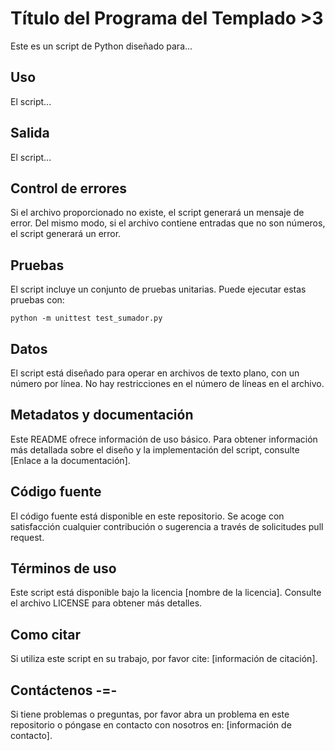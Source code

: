 # Título del Programa del Templado >3

Este es un script de Python diseñado para...

## Uso

El script...
## Salida

El script... 

## Control de errores

Si el archivo proporcionado no existe, el script generará un mensaje de error. Del mismo modo, si el archivo contiene entradas que no son números, el script generará un error.

## Pruebas

El script incluye un conjunto de pruebas unitarias. Puede ejecutar estas pruebas con:

```
python -m unittest test_sumador.py
```

## Datos

El script está diseñado para operar en archivos de texto plano, con un número por línea. No hay restricciones en el número de líneas en el archivo.

## Metadatos y documentación

Este README ofrece información de uso básico. Para obtener información más detallada sobre el diseño y la implementación del script, consulte [Enlace a la documentación].

## Código fuente

El código fuente está disponible en este repositorio. Se acoge con satisfacción cualquier contribución o sugerencia a través de solicitudes pull request.

## Términos de uso

Este script está disponible bajo la licencia [nombre de la licencia]. Consulte el archivo LICENSE para obtener más detalles.

## Como citar

Si utiliza este script en su trabajo, por favor cite: [información de citación].

## Contáctenos -=-

Si tiene problemas o preguntas, por favor abra un problema en este repositorio o póngase en contacto con nosotros en: [información de contacto].
